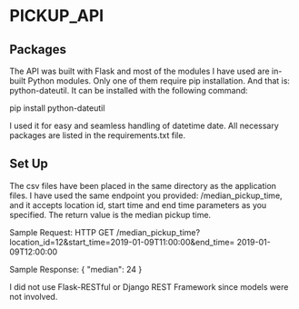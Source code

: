 # PICKUP_API
## Packages

The API was built with Flask and most of the modules I have used are in-built Python modules. Only one of them require pip installation. And that is: python-dateutil. It can be installed with the following command: 

pip install python-dateutil

I used it for easy and seamless handling of datetime date. All necessary packages are listed in the requirements.txt file. 

## Set Up

The csv files have been placed in the same directory as the application files. I have used the same endpoint you provided: /median_pickup_time, and it accepts location id,
start time and end time parameters as you specified. The return value is the median pickup time. 

Sample Request:
HTTP GET
/median_pickup_time?location_id=12&start_time=2019-01-09T11:00:00&end_time=
2019-01-09T12:00:00

Sample Response:
{
    "median": 24
}

I did not use Flask-RESTful or Django REST Framework since models were not involved. 
